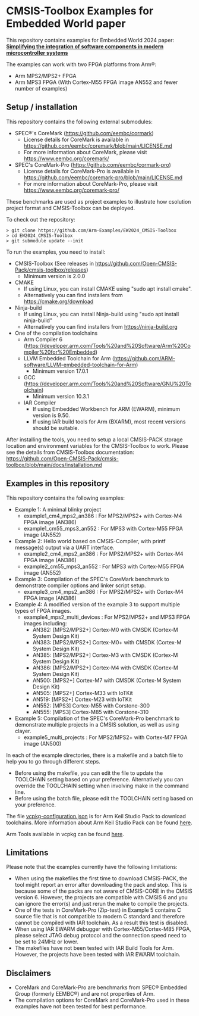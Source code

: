 # CMSIS-Toolbox Examples for Embedded World paper

This repository contains examples for Embedded World 2024 paper:
  [**Simplifying the integration of software components in modern microcontroller systems**](paper.md)

The examples can work with two FPGA platforms from Arm®:

- Arm MPS2/MPS2+ FPGA
- Arm MPS3 FPGA (With Cortex-M55 FPGA image AN552 and fewer number of examples)

## Setup / installation

This repository contains the following external submodules:

- SPEC®'s CoreMark (https://github.com/eembc/cormark)
  - License details for CoreMark is available in https://github.com/eembc/coremark/blob/main/LICENSE.md
  - For more information about CoreMark, please visit https://www.eembc.org/coremark/
- SPEC's CoreMark-Pro (https://github.com/eembc/cormark-pro)
  - License details for CoreMark-Pro is available in https://github.com/eembc/coremark-pro/blob/main/LICENSE.md
  - For more information about CoreMark-Pro, please visit https://www.eembc.org/coremark-pro/

These benchmarks are used as project examples to illustrate how csolution project format and CMSIS-Toolbox can be deployed.

To check out the repository:

```
> git clone https://github.com/Arm-Examples/EW2024_CMSIS-Toolbox
> cd EW2024_CMSIS-Toolbox
> git submodule update --init
```

To run the examples, you need to install:

- CMSIS-Toolbox (See releases in https://github.com/Open-CMSIS-Pack/cmsis-toolbox/releases)
  - Minimum version is 2.0.0
- CMAKE
  - If using Linux, you can install CMAKE using "sudo apt install cmake".
  - Alternatively you can find installers from https://cmake.org/download
- Ninja-build
  - If using Linux, you can install Ninja-build using "sudo apt install ninja-build"
  - Alternatively you can find installers from https://ninja-build.org
- One of the compilation toolchains
  - Arm Compiler 6 (https://developer.arm.com/Tools%20and%20Software/Arm%20Compiler%20for%20Embedded)
  - LLVM Embedded Toolchain for Arm (https://github.com/ARM-software/LLVM-embedded-toolchain-for-Arm)
    - Minimum version 17.0.1
  - GCC (https://developer.arm.com/Tools%20and%20Software/GNU%20Toolchain)
    - Minimum version 10.3.1
  - IAR Compiler
    - If using Embedded Workbench for ARM (EWARM), minimum version is 9.50.
    - If using IAR build tools for Arm (BXARM), most recent versions should be suitable.

After installing the tools, you need to setup a local CMSIS-PACK storage location and environment variables for the CMSIS-Toolbox to work. Please see the details from CMSIS-Toolbox documentation: https://github.com/Open-CMSIS-Pack/cmsis-toolbox/blob/main/docs/installation.md

## Examples in this repository

This repository contains the following examples:

- Example 1: A minimal blinky project
  - example1_cm4_mps2_an386  : For MPS2/MPS2+ with Cortex-M4 FPGA image (AN386)
  - example1_cm55_mps3_an552 : For MPS3 with Cortex-M55 FPGA image (AN552)
- Example 2: Hello world based on CMSIS-Compiler, with printf message(s) output via a UART interface.
  - example2_cm4_mps2_an386  : For MPS2/MPS2+ with Cortex-M4 FPGA image (AN386)
  - example2_cm55_mps3_an552 : For MPS3 with Cortex-M55 FPGA image (AN552)
- Example 3: Compilation of the SPEC's CoreMark benchmark to demonstrate compiler options and linker script setup.
  - example3_cm4_mps2_an386  : For MPS2/MPS2+ with Cortex-M4 FPGA image (AN386)
- Example 4: A modified version of the example 3 to support multiple types of FPGA images.
  - example4_mps2_multi_devices : For MPS2/MPS2+ and MPS3 FPGA images including:
    - AN382: [MPS2/MPS2+] Cortex-M0 with CMSDK (Cortex-M System Design Kit)
    - AN383: [MPS2/MPS2+] Cortex-M0+ with CMSDK (Cortex-M System Design Kit)
    - AN385: [MPS2/MPS2+] Cortex-M3 with CMSDK (Cortex-M System Design Kit)
    - AN386: [MPS2/MPS2+] Cortex-M4 with CMSDK (Cortex-M System Design Kit)
    - AN500: [MPS2+] Cortex-M7 with CMSDK (Cortex-M System Design Kit)
    - AN505: [MPS2+] Cortex-M33 with IoTKit
    - AN519: [MPS2+] Cortex-M23 with IoTKit
    - AN552: [MPS3] Cortex-M55 with Corstone-300
    - AN555: [MPS3] Cortex-M85 with Corstone-310
- Example 5: Compilation of the SPEC's CoreMark-Pro benchmark to demonstrate multiple projects in a CMSIS solution, as well as using clayer.
  - example5_multi_projects  : For MPS2/MPS2+ with Cortex-M7 FPGA image (AN500)

In each of the example directories, there is a makefile and a batch file to help you to go through different steps.

- Before using the makefile, you can edit the file to update the TOOLCHAIN setting based on your preference. Alternatively you can override the TOOLCHAIN setting when involving make in the command line.
- Before using the batch file, please edit the TOOLCHAIN setting based on your preference.

The file [vcpkg-configuration.json](./vcpkg-configuration.json) is for Arm Keil Studio Pack to download toolchains.
More information about Arm Keil Studio Pack can be found [here](https://marketplace.visualstudio.com/items?itemName=Arm.keil-studio-pack).

Arm Tools available in vcpkg can be found [here](https://www.keil.arm.com/artifacts/).

## Limitations

Please note that the examples currently have the following limitations:

- When using the makefiles the first time to download CMSIS-PACK, the tool might report an error after downloading the pack and stop. This is because some of the packs are not aware of CMSIS-CORE in the CMSIS version 6. However, the projects are compatible with CMSIS 6 and you can ignore the error(s) and just rerun the make to compile the projects. 
- One of the tests in CoreMark-Pro (Zip-test) in Example 5 contains C source file that is not compatible to modern C standard and therefore cannot be compiled with IAR toolchain. As a result this test is disabled.
- When using IAR EWARM debugger with Cortex-M55/Cortex-M85 FPGA, please select JTAG debug protocol and the connection speed need to be set to 24MHz or lower.
- The makefiles have not been tested with IAR Build Tools for Arm. However, the projects have been tested with IAR EWARM toolchain.

## Disclaimers

- CoreMark and CoreMark-Pro are benchmarks from SPEC® Embedded Group (formerly EEMBC®) and are not properties of Arm.
- The compilation options for CoreMark and CoreMark-Pro used in these examples have not been tested for best performance.

